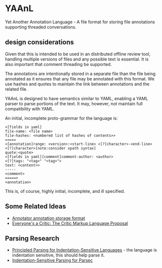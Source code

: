 # YAAnL

Yet Another Annotation Language - A file format for storing file annotations supporting threaded conversations.

## design considerations

Given that this is intended to be used in an distributed offline review tool,
handling multiple versions of files and any possible text is essential.  It is
also important that comment threading be supported.

The annotations are intentionally stored in a separate file than the file being
annotated as it ensures that any file may be annotated with this format.  We use
hashes and quotes to maintain the link between annotations and the related file.

YAAnL is designed to have semantics similar to YAML, enabling a YAML parser to
parse portions of the text.  It may, however, not maintain full compatibility
with YAML.

An initial, incomplete proto-grammar for the language is:

```
<[fields in yaml]
file-name: <file name>
file-hashes: <numbered list of hashes of contents>>
=====
<[annotation]range: <version>:<start-line> <[?]character>-<end-line> <[?]character>[note:consider xpath syntax]
quote:<quote>
<[fields in yaml][comment]comment-author: <author>
<[?]tags: "<tag>" "<tag>">
text: <content>>
-----
<comment>
=====>
<annotation>
```

This is, of course, highly initial, incomplete, and ill specified.

## Some Related Ideas

* [Annotator annotation storage format](http://docs.annotatorjs.org/en/v1.2.x/annotation-format.html)
* [Everyone's a Critic: The Critic Markup Language Proposal](http://macdrifter.com/2013/02/everyones-a-critic-the-critic-markup-language-proposal.html)

## Parsing Research

* [Principled Parsing for Indentation-Sensitive Languages](https://michaeldadams.org/papers/layout_parsing/) - the language is indentation sensitive, this should help parse it.
* [Indentation-Sensitive Parsing for Parsec](https://michaeldadams.org/papers/layout_parsing_2/)
